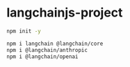 # langchainjs-project

```bash
npm init -y

npm i langchain @langchain/core
npm i @langchain/anthropic
npm i @langchain/openai
```